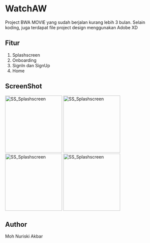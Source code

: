 # WatchAW
Project BWA MOVIE yang sudah berjalan kurang lebih 3 bulan. Selain koding, juga terdapat file project design menggunakan Adobe XD

## Fitur
1. Splashscreen
2. Onboarding
3. SignIn dan SignUp
4. Home

## ScreenShot
<img width="185" alt="SS_Splashscreen" src="https://user-images.githubusercontent.com/57002630/127757311-02065b69-e026-449b-9ba2-1c75bb8120cd.png">
<img width="185" alt="SS_Splashscreen" src="https://user-images.githubusercontent.com/57002630/127757328-5f704e88-f50b-4a0f-9bbd-3a5c6aaf1987.png">
<img width="185" alt="SS_Splashscreen" src="https://user-images.githubusercontent.com/57002630/127757343-43f3f5ff-3c4c-4b19-8fd0-6d8cc71c951c.png">
<img width="185" alt="SS_Splashscreen" src="https://user-images.githubusercontent.com/57002630/127757353-16444d29-26da-44eb-89f3-6478d2f1ae70.png">



## Author
Moh Nuriski Akbar


